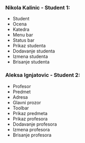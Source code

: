 ### **Nikola Kalinic** - Student 1:

- Student
- Ocena
- Katedra
- Menu bar
- Status bar
- Prikaz studenta
- Dodavanje studenta
- Izmena studenta
- Brisanje studenta


### **Aleksa Ignjatovic** - Student 2:

- Profesor
- Predmet
- Adresa
- Glavni prozor
- Toolbar
- Prikaz predmeta
- Prikaz profesora
- Dodavanje profesora
- Izmena profesora
- Brisanje profesora
